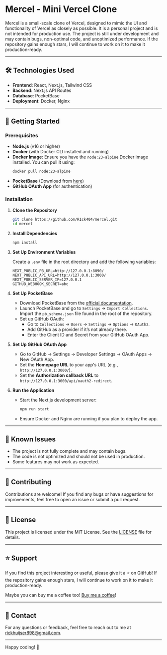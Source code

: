 # Mercel - Mini Vercel Clone

Mercel is a small-scale clone of Vercel, designed to mimic the UI and functionality of Vercel as closely as possible. It is a personal project and is not intended for production use. The project is still under development and may contain bugs, non-optimal code, and unoptimized performance. If the repository gains enough stars, I will continue to work on it to make it production-ready.

---

## 🛠️ Technologies Used

- **Frontend**: React, Next.js, Tailwind CSS
- **Backend**: Next.js API Routes
- **Database**: PocketBase
- **Deployment**: Docker, Nginx

---

## 🚀 Getting Started

### Prerequisites

- **Node.js** (v16 or higher)
- **Docker** (with Docker CLI installed and running)
- **Docker Image**: Ensure you have the `node:23-alpine` Docker image installed. You can pull it using:
  ```bash
  docker pull node:23-alpine
  ```
- **PocketBase** (Download from [here](https://pocketbase.io/docs/))
- **GitHub OAuth App** (for authentication)

### Installation

1. **Clone the Repository**

   ```bash
   git clone https://github.com/R1ck404/mercel.git
   cd mercel
   ```

2. **Install Dependencies**

   ```bash
   npm install
   ```

3. **Set Up Environment Variables**

   Create a `.env` file in the root directory and add the following variables:

   ```env
   NEXT_PUBLIC_PB_URL=http://127.0.0.1:8090/
   NEXT_PUBLIC_API_URL=http://127.0.0.1:3000/
   NEXT_PUBLIC_SERVER_IP=127.0.0.1
   GITHUB_WEBHOOK_SECRET=abc
   ```

4. **Set Up PocketBase**

   - Download PocketBase from the [official documentation](https://pocketbase.io/docs/).
   - Launch PocketBase and go to `Settings` -> `Import Collections`. Import the `pb_schema.json` file found in the root of the repository.
   - Set up GitHub OAuth:
     - Go to `Collections` -> `Users` -> `Settings` -> `Options` -> `OAuth2`.
     - Add GitHub as a provider if it’s not already there.
     - Enter the Client ID and Secret from your GitHub OAuth App.

5. **Set Up GitHub OAuth App**

   - Go to GitHub -> Settings -> Developer Settings -> OAuth Apps -> New OAuth App.
   - Set the **Homepage URL** to your app's URL (e.g., `http://127.0.0.1:3000/`).
   - Set the **Authorization callback URL** to `http://127.0.0.1:3000/api/oauth2-redirect`.

6. **Run the Application**

   - Start the Next.js development server:

     ```bash
     npm run start
     ```

   - Ensure Docker and Nginx are running if you plan to deploy the app.

---

## 🐛 Known Issues

- The project is not fully complete and may contain bugs.
- The code is not optimized and should not be used in production.
- Some features may not work as expected.

---

## 🤝 Contributing

Contributions are welcome! If you find any bugs or have suggestions for improvements, feel free to open an issue or submit a pull request.

---

## 📄 License

This project is licensed under the MIT License. See the [LICENSE](LICENSE) file for details.

---

## ⭐️ Support

If you find this project interesting or useful, please give it a ⭐️ on GitHub! If the repository gains enough stars, I will continue to work on it to make it production-ready.

Maybe you can buy me a coffee too! [Buy me a coffee](https://buymeacoffee.com/r1ck404)!

---

## 📧 Contact

For any questions or feedback, feel free to reach out to me at [rickhuijser898@gmail.com](mailto:rickhuijser898@gmail.com).

---

Happy coding! 🚀